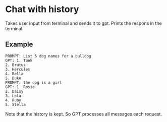# Chat with history

Takes user input from terminal and sends it to gpt. Prints the respons in the terminal.

## Example

```
PROMPT: List 5 dog names for a bulldog         
GPT: 1. Tank
2. Brutus
3. Hercules
4. Bella
5. Duke
PROMPT: the dog is a girl
GPT: 1. Rosie
2. Daisy
3. Lola
4. Ruby
5. Stella
```

Note that the history is kept. So GPT processes all messages each request.